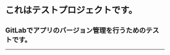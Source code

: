 # これはテストプロジェクトです。
  

## GitLabでアプリのバージョン管理を行うためのテストです。
  
  
--------------------------------------------------
